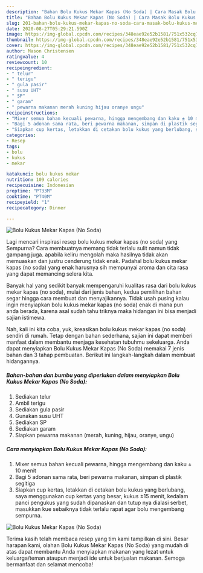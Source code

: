 ```yaml
---
description: "Bahan Bolu Kukus Mekar Kapas (No Soda) | Cara Masak Bolu Kukus Mekar Kapas (No Soda) Yang Lezat"
title: "Bahan Bolu Kukus Mekar Kapas (No Soda) | Cara Masak Bolu Kukus Mekar Kapas (No Soda) Yang Lezat"
slug: 201-bahan-bolu-kukus-mekar-kapas-no-soda-cara-masak-bolu-kukus-mekar-kapas-no-soda-yang-lezat
date: 2020-08-27T05:29:21.590Z
image: https://img-global.cpcdn.com/recipes/348eae92e52b1581/751x532cq70/bolu-kukus-mekar-kapas-no-soda-foto-resep-utama.jpg
thumbnail: https://img-global.cpcdn.com/recipes/348eae92e52b1581/751x532cq70/bolu-kukus-mekar-kapas-no-soda-foto-resep-utama.jpg
cover: https://img-global.cpcdn.com/recipes/348eae92e52b1581/751x532cq70/bolu-kukus-mekar-kapas-no-soda-foto-resep-utama.jpg
author: Mason Christensen
ratingvalue: 4
reviewcount: 10
recipeingredient:
- " telur"
- " terigu"
- " gula pasir"
- " susu UHT"
- " SP"
- " garam"
- " pewarna makanan merah kuning hijau oranye ungu"
recipeinstructions:
- "Mixer semua bahan kecuali pewarna, hingga mengembang dan kaku ± 10 menit"
- "Bagi 5 adonan sama rata, beri pewarna makanan, simpan di plastik segitiga"
- "Siapkan cup kertas, letakkan di cetakan bolu kukus yang berlubang, saya menggunakan cup kertas yang besar, kukus ±15 menit, kedalam panci pengukus yang sudah dipanaskan dan tutup nya dialasi serbet, masukkan kue sebaiknya tidak terlalu rapat agar bolu mengembang sempurna."
categories:
- Resep
tags:
- bolu
- kukus
- mekar

katakunci: bolu kukus mekar 
nutrition: 109 calories
recipecuisine: Indonesian
preptime: "PT33M"
cooktime: "PT40M"
recipeyield: "1"
recipecategory: Dinner

---
```



![Bolu Kukus Mekar Kapas (No Soda)](https://img-global.cpcdn.com/recipes/348eae92e52b1581/751x532cq70/bolu-kukus-mekar-kapas-no-soda-foto-resep-utama.jpg)

Lagi mencari inspirasi resep bolu kukus mekar kapas (no soda) yang Sempurna? Cara membuatnya memang tidak terlalu sulit namun tidak gampang juga. apabila keliru mengolah maka hasilnya tidak akan memuaskan dan justru cenderung tidak enak. Padahal bolu kukus mekar kapas (no soda) yang enak harusnya sih mempunyai aroma dan cita rasa yang dapat memancing selera kita.



Banyak hal yang sedikit banyak mempengaruhi kualitas rasa dari bolu kukus mekar kapas (no soda), mulai dari jenis bahan, kedua pemilihan bahan segar hingga cara membuat dan menyajikannya. Tidak usah pusing kalau ingin menyiapkan bolu kukus mekar kapas (no soda) enak di mana pun anda berada, karena asal sudah tahu triknya maka hidangan ini bisa menjadi sajian istimewa.


Nah, kali ini kita coba, yuk, kreasikan bolu kukus mekar kapas (no soda) sendiri di rumah. Tetap dengan bahan sederhana, sajian ini dapat memberi manfaat dalam membantu menjaga kesehatan tubuhmu sekeluarga. Anda dapat menyiapkan Bolu Kukus Mekar Kapas (No Soda) memakai 7 jenis bahan dan 3 tahap pembuatan. Berikut ini langkah-langkah dalam membuat hidangannya.

<!--inarticleads1-->

##### Bahan-bahan dan bumbu yang diperlukan dalam menyiapkan Bolu Kukus Mekar Kapas (No Soda):

1. Sediakan  telur
1. Ambil  terigu
1. Sediakan  gula pasir
1. Gunakan  susu UHT
1. Sediakan  SP
1. Sediakan  garam
1. Siapkan  pewarna makanan (merah, kuning, hijau, oranye, ungu)




<!--inarticleads2-->

##### Cara menyiapkan Bolu Kukus Mekar Kapas (No Soda):

1. Mixer semua bahan kecuali pewarna, hingga mengembang dan kaku ± 10 menit
1. Bagi 5 adonan sama rata, beri pewarna makanan, simpan di plastik segitiga
1. Siapkan cup kertas, letakkan di cetakan bolu kukus yang berlubang, saya menggunakan cup kertas yang besar, kukus ±15 menit, kedalam panci pengukus yang sudah dipanaskan dan tutup nya dialasi serbet, masukkan kue sebaiknya tidak terlalu rapat agar bolu mengembang sempurna.
<img src="//assets-global.cpcdn.com/assets/icons/button_play-2c75c40dde080a61004c1f40b05d8f140eaff45d7e9e6481dc71c63d2e7c4909.png" alt="Bolu Kukus Mekar Kapas (No Soda)">



Terima kasih telah membaca resep yang tim kami tampilkan di sini. Besar harapan kami, olahan Bolu Kukus Mekar Kapas (No Soda) yang mudah di atas dapat membantu Anda menyiapkan makanan yang lezat untuk keluarga/teman ataupun menjadi ide untuk berjualan makanan. Semoga bermanfaat dan selamat mencoba!
